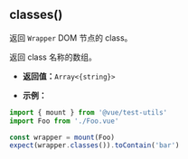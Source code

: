 ## classes()

返回 `Wrapper` DOM 节点的 class。

返回 class 名称的数组。

- **返回值：**`Array<{string}>`

- **示例：**

```js
import { mount } from '@vue/test-utils'
import Foo from './Foo.vue'

const wrapper = mount(Foo)
expect(wrapper.classes()).toContain('bar')
```
